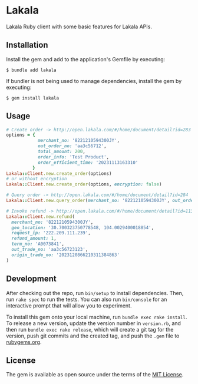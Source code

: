 # Lakala

Lakala Ruby client with some basic features for Lakala APIs.

## Installation

Install the gem and add to the application's Gemfile by executing:

    $ bundle add lakala

If bundler is not being used to manage dependencies, install the gem by executing:

    $ gem install lakala

## Usage

``` ruby
# Create order -> http://open.lakala.com/#/home/document/detail?id=283
options = {
            merchant_no: '8221210594300JY',
            out_order_no: 'aa3c56712',
            total_amount: 200,
            order_info: 'Test Product',
            order_efficient_time: '20231113163310'
          }
Lakala::Client.new.create_order(options)
# or without encryption
Lakala::Client.new.create_order(options, encryption: false)

# Query order -> http://open.lakala.com/#/home/document/detail?id=284
Lakala::Client.new.query_order(merchant_no: '8221210594300JY', out_order_no: 'aa3c56712')

# Invoke refund -> http://open.lakala.com/#/home/document/detail?id=113
Lakala::Client.new.refund(
  merchant_no: '8221210594300JY',
  geo_location: '30.700323750778548, 104.0029400018854',
  request_ip: '222.209.111.239',
  refund_amount: 1,
  term_no: 'A0073841',
  out_trade_no: 'aa3c56723123',
  origin_trade_no: '2023120866210311384863'
)
```
## Development

After checking out the repo, run `bin/setup` to install dependencies. Then, run `rake spec` to run the tests. You can also run `bin/console` for an interactive prompt that will allow you to experiment.

To install this gem onto your local machine, run `bundle exec rake install`. To release a new version, update the version number in `version.rb`, and then run `bundle exec rake release`, which will create a git tag for the version, push git commits and the created tag, and push the `.gem` file to [rubygems.org](https://rubygems.org).

## License

The gem is available as open source under the terms of the [MIT License](https://opensource.org/licenses/MIT).
